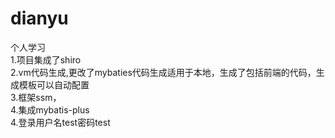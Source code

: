 # dianyu
个人学习<br/>
1.项目集成了shiro<br/>
2.vm代码生成,更改了mybaties代码生成适用于本地，生成了包括前端的代码，生成模板可以自动配置<br/>
3.框架ssm，<br/>
4.集成mybatis-plus<br/>
4.登录用户名test密码test<br/>
